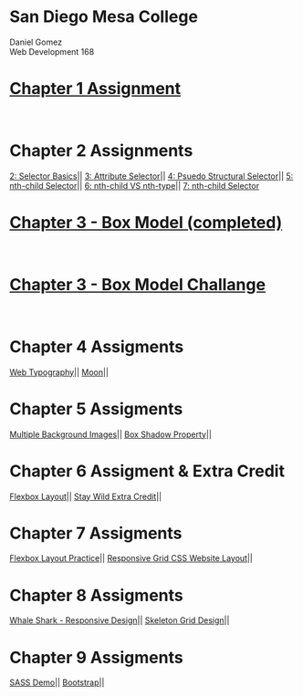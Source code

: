 # San Diego Mesa College

Daniel Gomez
<br>
Web Development 168
<br>
<h1><a href='ch1ASGMT\aboutMe.html'>Chapter 1 Assignment</a></h1> 
<br>
<h1>Chapter 2 Assignments</h1>
<a href='02_selector_basics_start-ASGMT.html'>2: Selector Basics</a>|| 
<a href='03_attribute_selectors_start-ASGMT.html'>3: Attribute Selector</a>|| 
<a href='04-2_psuedo_structural_selector_classes_start-ASGMT.html'>4: Psuedo Structural Selector</a>|| 
<a href='05_nth-child_selector_start-ASGMT.html'>5: nth-child Selector</a>|| 
<a href='06_nth-child_vs_nth-type_start-ASGMT.html'>6: nth-child VS nth-type</a>|| 
<a href='07_nth-child_selector_start-ASGMT.html'>7: nth-child Selector</a> 
<br>
<h1><a href="03_box_model_start_completed.html">Chapter 3 - Box Model (completed)</a></h1>
<br>
<h1><a href="box_model_challenge\index.html">Chapter 3 - Box Model Challange</a></h1>
<br>
<h1>Chapter 4 Assigments</h1>
<a href='Chapter 4\04_web_typography.html'>Web Typography</a>|| 
<a href='Chapter 4\moon.html'>Moon</a>|| 
<br>
<h1>Chapter 5 Assigments</h1>
<a href='Chapter 5\start\04_multiple_bgs.html.html'>Multiple Background Images</a>|| 
<a href='Chapter 5\start\05_box_shadow.html.html'>Box Shadow Property</a>|| 
<h1>Chapter 6 Assigment & Extra Credit</h1>
<a href='Chapter 6\index.html'>Flexbox Layout</a>|| 
<a href='Chapter 6\stayWild.html'>Stay Wild Extra Credit</a>||
<h1>Chapter 7 Assigments</h1>
<a href='Chapter 7\index.html'>Flexbox Layout Practice</a>|| 
<a href='Chapter 7\gridBiz\index.html'>Responsive Grid CSS Website Layout</a>||
<h1>Chapter 8 Assigments</h1>
<a href='Chapter 8\whaleShark.html'>Whale Shark - Responsive Design</a>|| 
<a href='Chapter 8\skeleton-grid-system\index.html'>Skeleton Grid Design</a>||
<h1>Chapter 9 Assigments</h1>
<a href='Chapter 9\sass-demo\index.html'>SASS Demo</a>|| 
<a href='Chapter 9\index.html'>Bootstrap</a>||




